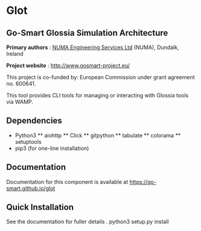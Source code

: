 Glot
====
Go-Smart Glossia Simulation Architecture
----------------------------------------

**Primary authors** : [NUMA Engineering Services Ltd](http://www.numa.ie) (NUMA), Dundalk, Ireland

**Project website** : http://www.gosmart-project.eu/

This project is co-funded by: European Commission under grant agreement no. 600641.

This tool provides CLI tools for managing or interacting with Glossia tools via WAMP.

Dependencies
------------

* Python3
** aiohttp
** Click
** gitpython
** tabulate
** colorama
** setuptools
* pip3 (for one-line installation)


Documentation
-------------

Documentation for this component is available at https://go-smart.github.io/glot

Quick Installation
------------------

See the documentation for fuller details
.
    python3 setup.py install
